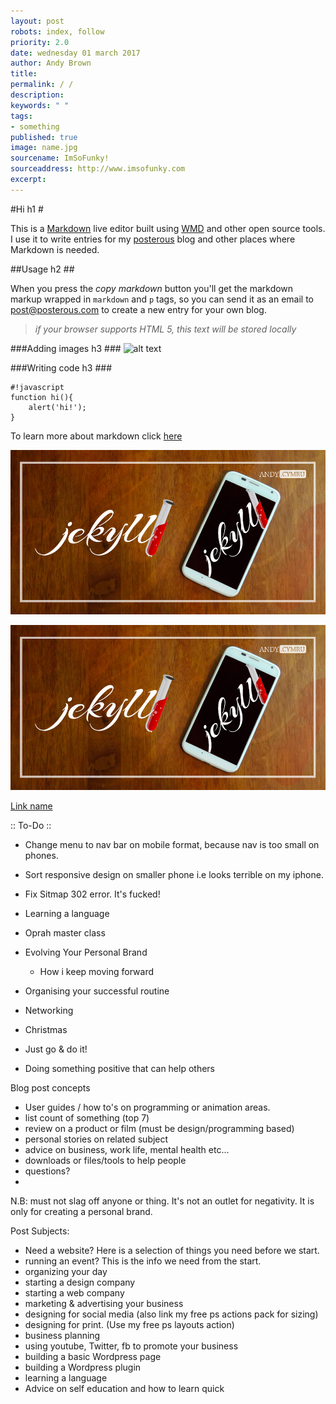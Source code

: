```yaml
---
layout: post
robots: index, follow
priority: 2.0
date: wednesday 01 march 2017
author: Andy Brown
title: 
permalink: / /
description: 
keywords: " "
tags:
- something
published: true
image: name.jpg
sourcename: ImSoFunky!
sourceaddress: http://www.imsofunky.com
excerpt: 
---
```

#Hi h1 #

This is a [Markdown][1] live editor built using [WMD][2] and other open source tools. I use it to write entries for my [posterous][3] blog and other places where Markdown is needed.

##Usage h2 ##

When you press the *copy markdown* button you'll get the markdown markup wrapped in `markdown` and `p` tags, so you can send it as an email to post@posterous.com to create a new entry for your own blog.

> *if your browser supports HTML 5, this text will be stored locally*

###Adding images h3 ###
![alt text][4]

###Writing code h3 ###

    #!javascript
    function hi(){
        alert('hi!');
    }

To learn more about markdown click [here][5]

[1]: http://posterous.com/help/markdown
[2]: https://github.com/derobins/wmd
[3]: http://posterous.com
[4]: http://placehold.it/350x150
[5]: http://daringfireball.net/projects/markdown/













![alt text](/uploads/posts/jekyll-phone.jpg "Jekyll Phone App")

![Jekyll Phone App](/uploads/posts/jekyll-phone.jpg "Jekyll Phone App")

[Link name](http://www.link.com "Link Alt Name")







:: To-Do ::
- Change menu to nav bar on mobile format, because nav is too small on phones.
- Sort responsive design on smaller phone i.e looks terrible on my iphone.
- Fix Sitmap 302 error. It's fucked!

- Learning a language
- Oprah master class
- Evolving Your Personal Brand
     - How i keep moving forward
- Organising your successful routine
- Networking
- Christmas
- Just go & do it!
- Doing something positive that can help others



Blog post concepts
- User guides / how to's on programming or animation areas.
- list count of something (top 7)
- review on a product or film (must be design/programming based)
- personal stories on related subject
- advice on business, work life, mental health etc...
- downloads or files/tools to help people
- questions?
- 

N.B: must not slag off anyone or thing. It's not an outlet for negativity. It is only for creating a personal brand.

Post Subjects:
- Need a website? Here is a selection of things you need before we start.
- running an event? This is the info we need from the start.
- organizing your day
- starting a design company
- starting a web company
- marketing & advertising your business
- designing for social media (also link my free ps actions pack for sizing)
- designing for print. (Use my free ps layouts action)
- business planning
- using youtube, Twitter, fb to promote your business
- building a basic Wordpress page
- building a Wordpress plugin
- learning a language
- Advice on self education and how to learn quick



